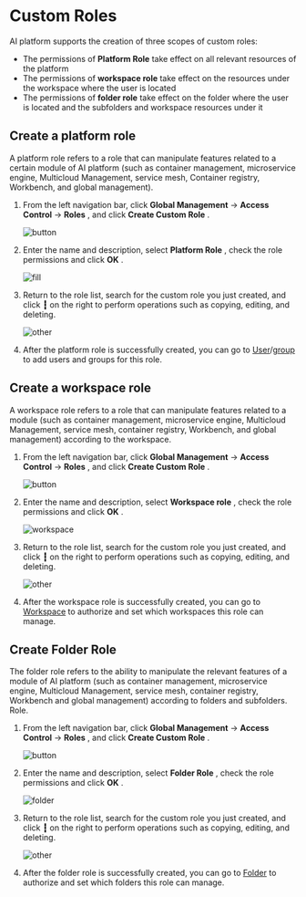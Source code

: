 # Custom Roles

AI platform supports the creation of three scopes of custom roles:

- The permissions of **Platform Role** take effect on all relevant resources of the platform
- The permissions of **workspace role** take effect on the resources under the workspace where the user is located
- The permissions of **folder role** take effect on the folder where the user is located and the subfolders and workspace resources under it

## Create a platform role

A platform role refers to a role that can manipulate features related to a certain module of AI platform (such as container management, microservice engine, Multicloud Management, service mesh, Container registry, Workbench, and global management).

1. From the left navigation bar, click __Global Management__ -> __Access Control__ -> __Roles__ , and click __Create Custom Role__ .

    ![button](https://docs.daocloud.io/daocloud-docs-images/docs/en/docs/ghippo/images/custom01.png)

1. Enter the name and description, select __Platform Role__ , check the role permissions and click __OK__ .

    ![fill](https://docs.daocloud.io/daocloud-docs-images/docs/en/docs/ghippo/images/custom02.png)

1. Return to the role list, search for the custom role you just created, and click __┇__ on the right to perform operations such as copying, editing, and deleting.

    ![other](https://docs.daocloud.io/daocloud-docs-images/docs/en/docs/ghippo/images/custom03.png)

1. After the platform role is successfully created, you can go to [User](user.md)/[group](group.md) to add users and groups for this role.

## Create a workspace role

A workspace role refers to a role that can manipulate features related to a module (such as container management, microservice engine, Multicloud Management, service mesh, container registry, Workbench, and global management) according to the workspace.

1. From the left navigation bar, click __Global Management__ -> __Access Control__ -> __Roles__ , and click __Create Custom Role__ .

    ![button](https://docs.daocloud.io/daocloud-docs-images/docs/en/docs/ghippo/images/custom01.png)

1. Enter the name and description, select __Workspace role__ , check the role permissions and click __OK__ .

    ![workspace](https://docs.daocloud.io/daocloud-docs-images/docs/en/docs/ghippo/images/custom04.png)

1. Return to the role list, search for the custom role you just created, and click __┇__ on the right to perform operations such as copying, editing, and deleting.

    ![other](https://docs.daocloud.io/daocloud-docs-images/docs/en/docs/ghippo/images/custom05.png)

1. After the workspace role is successfully created, you can go to [Workspace](../workspace/workspace.md) to authorize and set which workspaces this role can manage.

## Create Folder Role

The folder role refers to the ability to manipulate the relevant features of a module of AI platform (such as container management, microservice engine, Multicloud Management, service mesh, container registry, Workbench and global management) according to folders and subfolders. Role.

1. From the left navigation bar, click __Global Management__ -> __Access Control__ -> __Roles__ , and click __Create Custom Role__ .

    ![button](https://docs.daocloud.io/daocloud-docs-images/docs/en/docs/ghippo/images/custom01.png)

1. Enter the name and description, select __Folder Role__ , check the role permissions and click __OK__ .

    ![folder](https://docs.daocloud.io/daocloud-docs-images/docs/en/docs/ghippo/images/custom06.png)

1. Return to the role list, search for the custom role you just created, and click __┇__ on the right to perform operations such as copying, editing, and deleting.

    ![other](https://docs.daocloud.io/daocloud-docs-images/docs/en/docs/ghippo/images/custom07.png)

1. After the folder role is successfully created, you can go to [Folder](../workspace/folders.md) to authorize and set which folders this role can manage.

